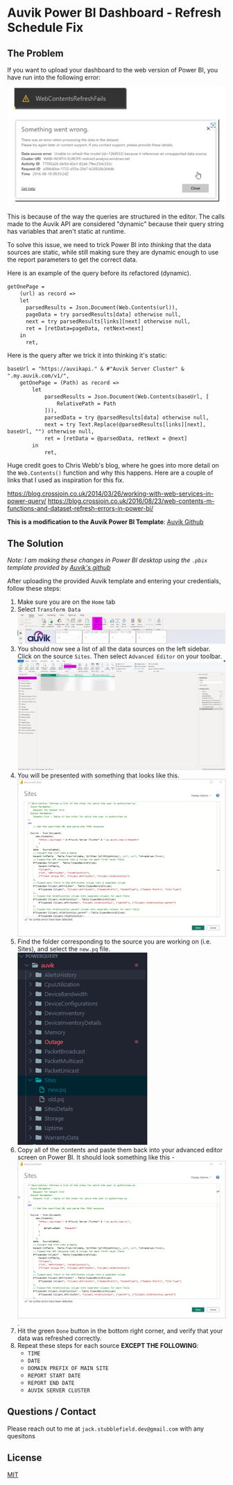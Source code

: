 # Auvik Power BI Dashboard - Refresh Schedule Fix

## The Problem

If you want to upload your dashboard to the web version of Power BI, you have run into the following error:

![data refresh error](/images/data-refresh.png)

This is because of the way the queries are structured in the editor. The calls made to the Auvik API are considered "dynamic" because their query string has variables that aren't static at runtime.

To solve this issue, we need to trick Power BI into *thinking* that the data sources are static, while still making sure they are dynamic enough to use the report parameters to get the correct data.

Here is an example of the query before its refactored (dynamic).

```F#
getOnePage =
    (url) as record =>
    let
      parsedResults = Json.Document(Web.Contents(url)),
      pageData = try parsedResults[data] otherwise null,
      next = try parsedResults[links][next] otherwise null,
      ret = [retData=pageData, retNext=next]
    in
      ret,
```

Here is the query after we trick it into thinking it's static:

```F#
baseUrl = "https://auvikapi." & #"Auvik Server Cluster" & ".my.auvik.com/v1/",
    getOnePage = (Path) as record =>
        let
            parsedResults = Json.Document(Web.Contents(baseUrl, [
                RelativePath = Path
            ])),
            parsedData = try @parsedResults[data] otherwise null,
            next = try Text.Replace(@parsedResults[links][next], baseUrl, "") otherwise null,
            ret = [retData = @parsedData, retNext = @next]
        in
            ret,
```

Huge credit goes to Chris Webb's blog, where he goes into more detail on the `Web.Contents()` function and why this happens. Here are a couple of links that I used as inspiration for this fix.

<https://blog.crossjoin.co.uk/2014/03/26/working-with-web-services-in-power-query/>
<https://blog.crossjoin.co.uk/2016/08/23/web-contents-m-functions-and-dataset-refresh-errors-in-power-bi/>

**This is a modification to the Auvik Power BI Template**: [Auvik Github](https://github.com/auvik/powerbi-templates)

## The Solution

*Note:* *I am making these changes in Power BI desktop using the `.pbix` template provided by [Auvik's github](https://github.com/auvik/powerbi-templates)*

After uploading the provided Auvik template and entering your credentials, follow these steps:

1. Make sure you are on the `Home` tab
2. Select `Transform Data` ![Home Tab](/images/image.png)
3. You should now see a list of all the data sources on the left sidebar. Click on the source `Sites`. Then select `Advanced Editor` on your toolbar. ![Advanced Editor](/images/image-1.png)
4. You will be presented with something that looks like this. ![Advanced Editor](/images/image-4.png)
5. Find the folder corresponding to the source you are working on (i.e. Sites), and select the `new.pq` file. ![new.pq file](images/image-3.png)
6. Copy all of the contents and paste them back into your advanced editor screen on Power BI. It should look something like this - ![Advanced Editor 2](/images/image-2.png).
7. Hit the green `Done` button in the bottom right corner, and verify that your data was refreshed correctly.
8. Repeat these steps for each source **EXCEPT THE FOLLOWING**:
    - `TIME`
    - `DATE`
    - `DOMAIN PREFIX OF MAIN SITE`
    - `REPORT START DATE`
    - `REPORT END DATE`
    - `AUVIK SERVER CLUSTER`

## Questions / Contact

Please reach out to me at `jack.stubblefield.dev@gmail.com` with any quesitons

## License

[MIT](https://choosealicense.com/licenses/mit/)
